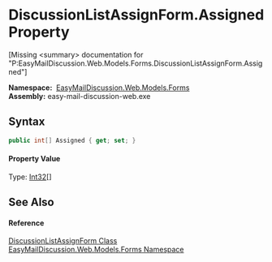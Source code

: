 DiscussionListAssignForm.Assigned Property
==========================================

[Missing &lt;summary> documentation for "P:EasyMailDiscussion.Web.Models.Forms.DiscussionListAssignForm.Assigned"]


  **Namespace:**  [EasyMailDiscussion.Web.Models.Forms][1]  
  **Assembly:** easy-mail-discussion-web.exe

Syntax
------

```csharp
public int[] Assigned { get; set; }
```

#### Property Value
Type: [Int32][2][]

See Also
--------

#### Reference
[DiscussionListAssignForm Class][3]  
[EasyMailDiscussion.Web.Models.Forms Namespace][1]  

[1]: ../README.md
[2]: https://docs.microsoft.com/dotnet/api/system.int32
[3]: README.md